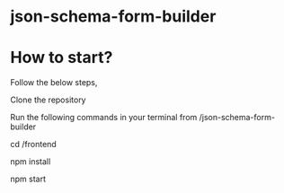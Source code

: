 # json-schema-form-builder
# How to start?
Follow the below steps,

Clone the repository

Run the following commands in your terminal from /json-schema-form-builder

cd /frontend

npm install

npm start

